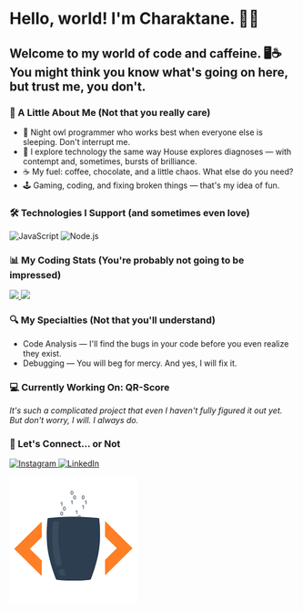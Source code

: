 # Hello, world! I'm Charaktane. 👋✨

<div>
  <h2>Welcome to my world of code and caffeine. 🖥️☕ You might think you know what's going on here, but trust me, you don't.</h2>
  
  <h3>🌙 A Little About Me (Not that you really care)</h3>
  <ul>
    <li>🖤 Night owl programmer who works best when everyone else is sleeping. Don't interrupt me.</li>
    <li>🚀 I explore technology the same way House explores diagnoses — with contempt and, sometimes, bursts of brilliance.</li>
    <li>☕ My fuel: coffee, chocolate, and a little chaos. What else do you need?</li>
    <li>🕹️ Gaming, coding, and fixing broken things — that's my idea of fun.</li>
  </ul>

  <h3>🛠️ Technologies I Support (and sometimes even love)</h3>
  <p>
    <img src="https://img.shields.io/badge/JavaScript-F7DF1E?style=for-the-badge&logo=javascript&logoColor=black" alt="JavaScript" />
    <img src="https://img.shields.io/badge/Node.js-43853D?style=for-the-badge&logo=node.js&logoColor=white" alt="Node.js" />
  </p>
  
  <h3>📊 My Coding Stats (You're probably not going to be impressed)</h3>
  <a href="https://github.com/Charaktane">
    <img height="180" src="https://github-readme-stats.vercel.app/api/?username=Charaktane&show_icons=true&theme=dracula&include_all_commits=true&count_private=true"/>
  </a>

  <a href="https://github.com/Charaktane">
    <img height="180" src="https://github-readme-stats.vercel.app/api/top-langs/?username=Charaktane&layout=compact&langs_count=16&theme=dracula"/>
  </a>

  <h3> 🔍 My Specialties (Not that you'll understand)</h3>
  <ul>
    <li>Code Analysis — I'll find the bugs in your code before you even realize they exist.</li>
    <li>Debugging — You will beg for mercy. And yes, I will fix it.</li>
  </ul>

  <h3> 💻 Currently Working On: QR-Score</h3>
  <i> It's such a complicated project that even I haven't fully figured it out yet. But don't worry, I will. I always do.</i>

  <h3>🖤 Let's Connect... or Not</h3>
  <div> 
    <a href="https://instagram.com/suyanne_dom" target="_blank">
      <img src="https://img.shields.io/badge/-Instagram-%23E4405F?style=for-the-badge&logo=instagram&logoColor=white" target="_blank" alt="Instagram" />
    </a>
    <a href="https://www.linkedin.com/in/suyanne-gomes-005b30302" target="_blank">
      <img src="https://img.shields.io/badge/-LinkedIn-%230077B5?style=for-the-badge&logo=linkedin&logoColor=white" target="_blank" alt="LinkedIn" />
    </a> 
  </div>

  <!-- Coffee Image ![Coffee and Code] -->

  ![Coffee and Code](assets/coffee.png)
</div>
